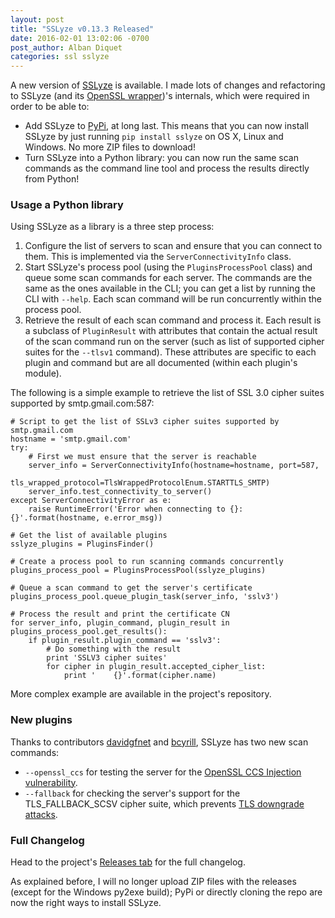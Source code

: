 ```yaml
---
layout: post
title: "SSLyze v0.13.3 Released"
date: 2016-02-01 13:02:06 -0700
post_author: Alban Diquet
categories: ssl sslyze
---
```


A new version of [SSLyze](https://github.com/nabla-c0d3/sslyze) is available. I made lots of changes and refactoring to SSLyze (and its [OpenSSL wrapper](https://github.com/nabla-c0d3/nassl))'s internals, which were required in order to be able to:

* Add SSLyze to [PyPi](https://pypi.python.org/pypi/SSLyze/), at long last. This means that you can now install SSLyze by just running `pip install sslyze` on OS X, Linux and Windows. No more ZIP files to download!
* Turn SSLyze into a Python library: you can now run the same scan commands as the command line tool and process the results directly from Python!


### Usage a Python library

Using SSLyze as a library is a three step process:

1. Configure the list of servers to scan and ensure that you can connect to them. This is implemented via the `ServerConnectivityInfo` class.
2. Start SSLyze's process pool (using the `PluginsProcessPool` class) and queue some scan commands for each server. The commands are the same as the ones available in the CLI; you can get a list by running the CLI with `--help`. Each scan command will be run concurrently within the process pool.
3. Retrieve the result of each scan command and process it. Each result is a subclass of `PluginResult` with attributes that contain the actual result of the scan command run on the server (such as list of supported cipher suites for the `--tlsv1` command). These attributes are specific to each plugin and command but are all documented (within each plugin's module).

The following is a simple example to retrieve the list of SSL 3.0 cipher suites supported by smtp.gmail.com:587:

    # Script to get the list of SSLv3 cipher suites supported by smtp.gmail.com
    hostname = 'smtp.gmail.com'
    try:
        # First we must ensure that the server is reachable
        server_info = ServerConnectivityInfo(hostname=hostname, port=587,
                                             tls_wrapped_protocol=TlsWrappedProtocolEnum.STARTTLS_SMTP)
        server_info.test_connectivity_to_server()
    except ServerConnectivityError as e:
        raise RuntimeError('Error when connecting to {}: {}'.format(hostname, e.error_msg))
    
    # Get the list of available plugins
    sslyze_plugins = PluginsFinder()
    
    # Create a process pool to run scanning commands concurrently
    plugins_process_pool = PluginsProcessPool(sslyze_plugins)
    
    # Queue a scan command to get the server's certificate
    plugins_process_pool.queue_plugin_task(server_info, 'sslv3')
    
    # Process the result and print the certificate CN
    for server_info, plugin_command, plugin_result in plugins_process_pool.get_results():
        if plugin_result.plugin_command == 'sslv3':
            # Do something with the result
            print 'SSLV3 cipher suites'
            for cipher in plugin_result.accepted_cipher_list:
                print '    {}'.format(cipher.name)

More complex example are available in the project's repository.

### New plugins

Thanks to contributors [davidgfnet](https://github.com/davidgfnet) and [bcyrill](https://github.com/bcyrill), SSLyze has two new scan commands:

* `--openssl_ccs` for testing the server for the [OpenSSL CCS Injection vulnerability](http://ccsinjection.lepidum.co.jp/).
* `--fallback` for checking the server's support for the TLS\_FALLBACK\_SCSV cipher suite, which prevents [TLS downgrade attacks](http://www.troyhunt.com/2014/10/everything-you-need-to-know-about.html).


### Full Changelog

Head to the project's [Releases tab](https://github.com/nabla-c0d3/nassl/releases) for the full changelog. 

As explained before, I will no longer upload ZIP files with the releases (except for the Windows py2exe build); PyPi or directly cloning the repo are now the right ways to install SSLyze.

